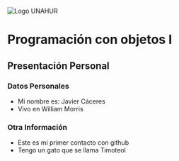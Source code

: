 ![Logo UNAHUR](./UNAHUR.png)

# Programación con objetos I
## Presentación Personal

### Datos Personales
- Mi nombre es: Javier Cáceres
- Vivo en William Morris


### Otra Información
- Este es mi primer contacto con github
- Tengo un gato que se llama Timoteol
